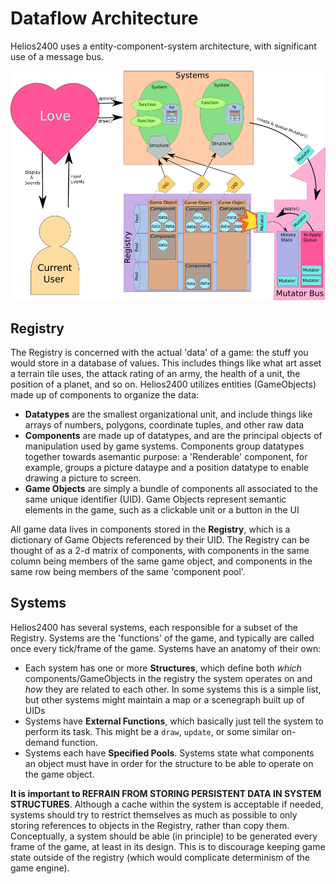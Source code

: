 # Dataflow Architecture

Helios2400 uses a entity-component-system architecture, with significant use of a message bus.

![Architecture](https://github.com/Sewerbird/Helios2400/blob/master/docs/game_architecture.png)

## Registry

The Registry is concerned with the actual 'data' of a game: the stuff you would store in a database of values. This includes things like what art asset a terrain tile uses, the attack rating of an army, the health of a unit, the position of a planet, and so on. Helios2400 utilizes entities (GameObjects) made up of components to organize the data:

- **Datatypes** are the smallest organizational unit, and include things like arrays of numbers, polygons, coordinate tuples, and other raw data
- **Components** are made up of datatypes, and are the principal objects of manipulation used by game systems. Components group datatypes together towards asemantic purpose: a 'Renderable' component, for example, groups a picture dataype and a position datatype to enable drawing a picture to screen.
- **Game Objects** are simply a bundle of components all associated to the same unique identifier (UID). Game Objects represent semantic elements in the game, such as a clickable unit or a button in the UI

All game data lives in components stored in the **Registry**, which is a dictionary of Game Objects referenced by their UID. The Registry can be thought of as a 2-d matrix of components, with components in the same column being members of the same game object, and components in the same row being members of the same 'component pool'.

## Systems

Helios2400 has several systems, each responsible for a subset of the Registry. Systems are the 'functions' of the game, and typically are called once every tick/frame of the game. Systems have an anatomy of their own:

- Each system has one or more **Structures**, which define both *which* components/GameObjects in the registry the system operates on and *how* they are related to each other. In some systems this is a simple list, but other systems might maintain a map or a scenegraph built up of UIDs
- Systems have **External Functions**, which basically just tell the system to perform its task. This might be a `draw`, `update`, or some similar on-demand function.
- Systems each have **Specified Pools**. Systems state what components an object must have in order for the structure to be able to operate on the game object.

**It is important to REFRAIN FROM STORING PERSISTENT DATA IN SYSTEM STRUCTURES**. Although a cache within the system is acceptable if needed, systems should try to restrict themselves as much as possible to only storing references to objects in the Registry, rather than copy them. Conceptually, a system should be able (in principle) to be generated every frame of the game, at least in its design. This is to discourage keeping game state outside of the registry (which would complicate determinism of the game engine).

